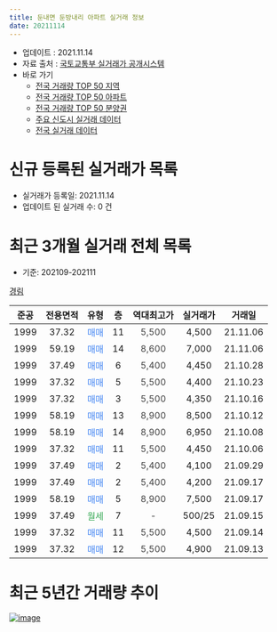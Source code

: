 ```yaml
---
title: 둔내면 둔방내리 아파트 실거래 정보
date: 20211114
---
```


* 업데이트 : 2021.11.14
* 자료 출처 : [국토교통부 실거래가 공개시스템](http://rt.molit.go.kr)
* 바로 가기
    * [전국 거래량 TOP 50 지역](https://apt-info.github.io/apt-trade-info/tr)
    * [전국 거래량 TOP 50 아파트](https://apt-info.github.io/apt-trade-info/ta)
    * [전국 거래량 TOP 50 분양권](https://apt-info.github.io/apt-trade-info/tb)
    * [주요 신도시 실거래 데이터](https://apt-info.github.io/apt-trade-info/newtown)
    * [전국 실거래 데이터](https://apt-info.github.io/apt-trade-info/all)



<script async src="https://pagead2.googlesyndication.com/pagead/js/adsbygoogle.js"></script>
<!-- 기본광고 -->
<ins class="adsbygoogle"
     style="display:block"
     data-ad-client="ca-pub-1142216861245946"
     data-ad-slot="4805727019"
     data-ad-format="auto"
     data-full-width-responsive="true"></ins>
<script>
     (adsbygoogle = window.adsbygoogle || []).push({});
</script>


# 신규 등록된 실거래가 목록

* 실거래가 등록일: 2021.11.14
* 업데이트 된 실거래 수: 0 건




<script async src="https://pagead2.googlesyndication.com/pagead/js/adsbygoogle.js"></script>
<!-- 기본광고 -->
<ins class="adsbygoogle"
     style="display:block"
     data-ad-client="ca-pub-1142216861245946"
     data-ad-slot="4805727019"
     data-ad-format="auto"
     data-full-width-responsive="true"></ins>
<script>
     (adsbygoogle = window.adsbygoogle || []).push({});
</script>


# 최근 3개월 실거래 전체 목록
* 기준: 202109-202111


[경림](https://search.naver.com/search.naver?query=%EA%B2%BD%EB%A6%BC)

|준공|전용면적|유형|층|역대최고가|실거래가|거래일|
|:---:|:---:|:---:|:---:|:---:|:---:|:---:|
|1999|37.32|<span style="color:#4285F3">매매</span>|11|<span style="color:#444444">5,500</span>|4,500|21.11.06|
|1999|59.19|<span style="color:#4285F3">매매</span>|14|<span style="color:#444444">8,600</span>|7,000|21.11.06|
|1999|37.49|<span style="color:#4285F3">매매</span>|6|<span style="color:#444444">5,400</span>|4,450|21.10.28|
|1999|37.32|<span style="color:#4285F3">매매</span>|5|<span style="color:#444444">5,500</span>|4,400|21.10.23|
|1999|37.32|<span style="color:#4285F3">매매</span>|3|<span style="color:#444444">5,500</span>|4,350|21.10.16|
|1999|58.19|<span style="color:#4285F3">매매</span>|13|<span style="color:#444444">8,900</span>|8,500|21.10.12|
|1999|58.19|<span style="color:#4285F3">매매</span>|14|<span style="color:#444444">8,900</span>|6,950|21.10.08|
|1999|37.32|<span style="color:#4285F3">매매</span>|11|<span style="color:#444444">5,500</span>|4,450|21.10.06|
|1999|37.49|<span style="color:#4285F3">매매</span>|2|<span style="color:#444444">5,400</span>|4,100|21.09.29|
|1999|37.49|<span style="color:#4285F3">매매</span>|2|<span style="color:#444444">5,400</span>|4,200|21.09.17|
|1999|58.19|<span style="color:#4285F3">매매</span>|5|<span style="color:#444444">8,900</span>|7,500|21.09.17|
|1999|37.49|<span style="color:#34A853">월세</span>|7|<span style="color:#444444">-</span>|500/25|21.09.15|
|1999|37.32|<span style="color:#4285F3">매매</span>|11|<span style="color:#444444">5,500</span>|4,500|21.09.14|
|1999|37.32|<span style="color:#4285F3">매매</span>|12|<span style="color:#444444">5,500</span>|4,900|21.09.13|



<script async src="https://pagead2.googlesyndication.com/pagead/js/adsbygoogle.js"></script>
<!-- 기본광고 -->
<ins class="adsbygoogle"
     style="display:block"
     data-ad-client="ca-pub-1142216861245946"
     data-ad-slot="4805727019"
     data-ad-format="auto"
     data-full-width-responsive="true"></ins>
<script>
     (adsbygoogle = window.adsbygoogle || []).push({});
</script>


# 최근 5년간 거래량 추이


<div style="width:100%;">
    <canvas id="deal_progress" height="200"></canvas>
</div>

<script>
new Chart(document.getElementById("deal_progress"), {
    type: 'line',
    data: {
        labels: ['16.01','16.02','16.03','16.04','16.05','16.06','16.07','16.08','16.09','16.10','16.11','16.12','17.01','17.02','17.03','17.04','17.05','17.06','17.07','17.08','17.09','17.10','17.11','17.12','18.01','18.03','18.04','18.05','18.06','18.07','18.08','18.09','18.10','18.11','18.12','19.01','19.02','19.03','19.04','19.05','19.06','19.07','19.08','19.09','19.10','19.11','19.12','20.01','20.02','20.03','20.04','20.05','20.06','20.07','20.08','20.09','20.10','20.11','20.12','21.01','21.02','21.03','21.04','21.05','21.06','21.07','21.08','21.09','21.10','21.11'],
        datasets: [{
            label: '매매/분양권',
            data: [1,2,3,1,2,4,3,3,1,1,3,3,1,4,1,3,2,4,1,4,4,4,2,2,1,5,1,1,2,2,4,4,4,3,5,0,3,2,2,2,0,0,2,1,1,1,1,1,2,0,2,5,5,3,4,5,4,2,1,5,2,0,4,2,4,5,7,5,6,2],
            borderColor: "rgba(66, 133, 243, 1)",
            backgroundColor: "rgba(66, 133, 243, 0.05)",
            borderWidth: 1,
            pointRadius: 0,
            fill: false,
            lineTension: 0
        },{
            label: '전/월세',
            data: [3,3,1,4,0,0,1,1,0,2,1,1,2,2,2,0,0,4,0,2,2,1,0,0,2,1,0,0,1,6,3,4,0,3,3,3,1,3,1,1,1,2,5,1,0,1,0,1,3,2,1,1,3,2,2,1,1,0,1,1,1,1,0,1,1,0,1,1,0,0],
            borderColor: "rgba(255, 90, 0, 1)",
            backgroundColor: "rgba(255, 90, 0, 0.05)",
            borderWidth: 1,
            pointRadius: 0,
            fill: false,
            lineTension: 0
        },{
            label: '합계',
            data: [4,5,4,5,2,4,4,4,1,3,4,4,3,6,3,3,2,8,1,6,6,5,2,2,3,6,1,1,3,8,7,8,4,6,8,3,4,5,3,3,1,2,7,2,1,2,1,2,5,2,3,6,8,5,6,6,5,2,2,6,3,1,4,3,5,5,8,6,6,2],
            borderColor: "rgba(0, 0, 0, 1)",
            backgroundColor: "rgba(0, 0, 0, 0.03)",
            borderWidth: 0.1,
            pointRadius: 0,
            fill: true,
            lineTension: 0
        }
        ]
    },
    options: {
        responsive: true,
        title: {
            display: false
        },
        tooltips: {
            mode: 'index',
            intersect: false
        },
        hover: {
            mode: 'nearest',
            intersect: true
        },
        scales: {
            xAxes: [{
                display: true,
                scaleLabel: {
                    display: true,
                    labelString: '년/월'
                }
            }],
            yAxes: [{
                display: true,
                ticks: {
                    suggestedMin: 0,
                },
                scaleLabel: {
                    display: true,
                    labelString: '실거래 수'
                }
            }]
        }
    }
});

</script>


[![image](https://apt-info.github.io/images/2020-01-03-apt-trade-info/1024x500.png)](https://play.google.com/store/apps/details?id=com.aptinfo.apttradeinfo)

